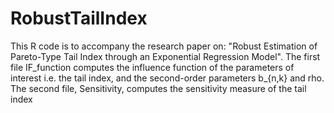 # RobustTailIndex
This R code is to accompany the research paper on: "Robust Estimation of Pareto-Type Tail Index through an Exponential Regression Model".
The first file IF_function computes the influence function of the parameters of interest i.e. the tail index, and the second-order parameters b_{n,k} and rho.
The second file, Sensitivity, computes the sensitivity measure of the tail index
